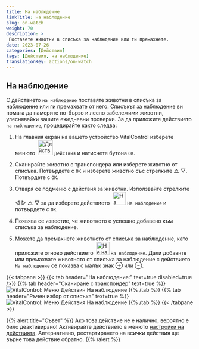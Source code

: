 ```yaml
---
title: На наблюдение
linkTitle: На наблюдение
slug: on-watch
weight: 70
description: >
 Поставете животни в списъка за наблюдение или ги премахнете.
date: 2023-07-26
categories: [Действия]
tags: [Действия, на наблюдение]
translationKey: actions/on-watch
---
```


## На наблюдение

С действието `на наблюдение` поставяте животни в списъка за наблюдение или ги премахвате от него. Списъкът за наблюдение ви помага да намерите по-бързо и лесно забележими животни, улеснявайки вашите ежедневни проверки. За да приложите действието `на наблюдение`, процедирайте както следва:

1. На главния екран на вашето устройство VitalControl изберете менюто &nbsp;<img src="/icons/actions.svg" width="40" align="bottom" alt="Действия" /> `Действия` и натиснете бутона `OK`.

2. Сканирайте животно с транспондера или изберете животно от списъка. Потвърдете с `OK` и изберете животно със стрелките △ ▽. Потвърдете с `OK`.

3. Отваря се подменю с действия за животни. Използвайте стрелките ◁ ▷ △ ▽ за да изберете действието &nbsp;<img src="/icons/actions/on-watch.svg" width="35" align="bottom" alt="На наблюдение" /> `На наблюдение` и потвърдете с `OK`.

4. Появява се известие, че животното е успешно добавено към списъка за наблюдение.

5. Можете да премахнете животното от списъка за наблюдение, като приложите отново действието &nbsp;<img src="/icons/actions/on-watch-minus.svg" width="35" align="bottom" alt="Не на наблюдение" />  `На наблюдение`. Дали добавяте или премахвате животното от списъка за наблюдение с действието `На наблюдение` се показва с малък знак ⊕ или ⊖.

{{< tabpane >}}
{{< tab header="На наблюдение:" text=true disabled=true />}}
{{% tab header="Сканиране с транспондер" text=true %}}
![VitalControl: Меню Действия На наблюдение](../images/onwatch-scan.png "На наблюдение")
{{% /tab %}}
{{% tab header="Ръчен избор от списъка" text=true %}}
![VitalControl: Меню Действия На наблюдение](../images/onwatch.png "На наблюдение")
{{% /tab %}}
{{< /tabpane >}}

{{% alert title="Съвет" %}}
Ако това действие не е налично, вероятно е било деактивирано! Активирайте действието в менюто [настройки на действията](../settings/). Алтернативно, рестартирането на всички действия ще върне това действие обратно.
{{% /alert %}}

